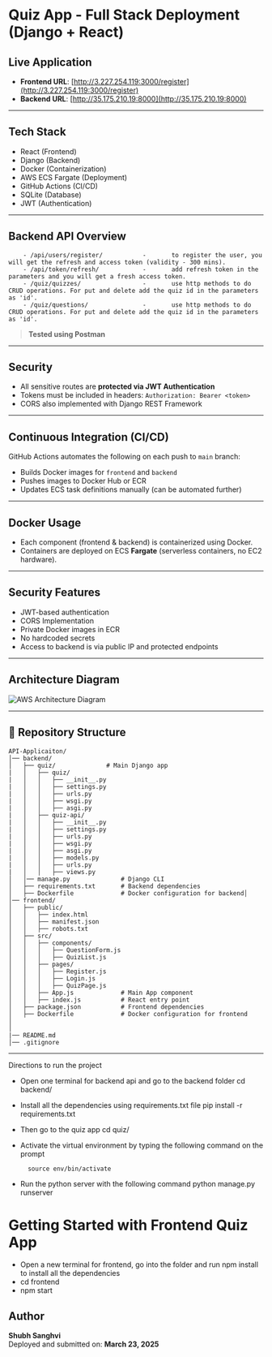 # Quiz App - Full Stack Deployment (Django + React)

## Live Application

- **Frontend URL**: [http://3.227.254.119:3000/register](http://3.227.254.119:3000/register)
- **Backend URL**: [http://35.175.210.19:8000](http://35.175.210.19:8000)

---

## Tech Stack

- React (Frontend)
- Django (Backend)
- Docker (Containerization)
- AWS ECS Fargate (Deployment)
- GitHub Actions (CI/CD)
- SQLite (Database)
- JWT (Authentication)

---

## Backend API Overview

        - /api/users/register/           -       to register the user, you will get the refresh and access token (validity - 300 mins).
        - /api/token/refresh/            -       add refresh token in the parameters and you will get a fresh access token.
        - /quiz/quizzes/                 -       use http methods to do CRUD operations. For put and delete add the quiz id in the parameters as 'id'.
        - /quiz/questions/               -       use http methods to do CRUD operations. For put and delete add the quiz id in the parameters as 'id'.

> **Tested using Postman**

---

## Security

- All sensitive routes are **protected via JWT Authentication**
- Tokens must be included in headers: `Authorization: Bearer <token>`
- CORS also implemented with Django REST Framework

---

## Continuous Integration (CI/CD)

GitHub Actions automates the following on each push to `main` branch:

-  Builds Docker images for `frontend` and `backend`
-  Pushes images to Docker Hub or ECR
-  Updates ECS task definitions manually (can be automated further)

---

## Docker Usage

- Each component (frontend & backend) is containerized using Docker.
- Containers are deployed on ECS **Fargate** (serverless containers, no EC2 hardware).

---

## Security Features

- JWT-based authentication
- CORS Implementation
- Private Docker images in ECR
- No hardcoded secrets
- Access to backend is via public IP and protected endpoints

---

## Architecture Diagram

![AWS Architecture Diagram](screenshots/architecture-diagram.png)

---

## 📁 Repository Structure

```
API-Applicaiton/                      
│── backend/                   
│   ├── quiz/              # Main Django app
|   │   ├── quiz/              
|   │   │   ├── __init__.py
|   │   │   ├── settings.py        
|   │   │   ├── urls.py            
|   │   │   ├── wsgi.py            
|   │   │   ├── asgi.py            
|   │   ├── quiz-api/              
|   │   │   ├── __init__.py
|   │   │   ├── settings.py        
|   │   │   ├── urls.py            
|   │   │   ├── wsgi.py            
|   │   │   ├── asgi.py               
|   │   │   ├── models.py               
|   │   │   ├── urls.py               
|   │   │   ├── views.py               
│   │── manage.py              # Django CLI
│   ├── requirements.txt       # Backend dependencies
│   ├── Dockerfile             # Docker configuration for backend│
│── frontend/                  
│   ├── public/                
│   │   ├── index.html
│   │   ├── manifest.json
│   │   ├── robots.txt
│   ├── src/                   
│   │   ├── components/        
│   │   │   ├── QuestionForm.js
│   │   │   ├── QuizList.js
│   │   ├── pages/             
│   │   │   ├── Register.js
│   │   │   ├── Login.js
│   │   │   ├── QuizPage.js
│   │   ├── App.js             # Main App component
│   │   ├── index.js           # React entry point
│   ├── package.json           # Frontend dependencies
│   ├── Dockerfile             # Docker configuration for frontend
│
│
|── README.md            
│── .gitignore                

```

---

Directions to run the project

- Open one terminal for backend api and go to the backend folder
        cd backend/

- Install all the dependencies using requirements.txt file
        pip install -r requirements.txt

- Then go to the quiz app
        cd quiz/

- Activate the virtual environment by typing the following command on the prompt 

        source env/bin/activate

- Run the python server with the following command
        python manage.py runserver

# Getting Started with Frontend Quiz App

- Open a new terminal for frontend, go into the folder and run npm install to install all the dependencies
- cd frontend
- npm start

## Author

**Shubh Sanghvi**  
Deployed and submitted on: **March 23, 2025**
